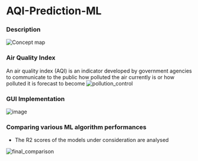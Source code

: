 # AQI-Prediction-ML

### Description
![Concept map](https://github.com/manjunathBase2/AQI-Prediction-ML/assets/146637969/9c22bc54-55fe-47cd-b440-e02860d8fc56)

### Air Quality Index
An air quality index (AQI) is an indicator developed by government agencies to communicate to the public how polluted the air currently is or how polluted it is forecast to become
![pollution_control](https://github.com/manjunathBase2/AQI-Prediction-ML/assets/146637969/ded0a8c3-994d-4ede-8658-32dc97ed5b36)


### GUI Implementation

![image](https://github.com/manjunathBase2/AQI-Prediction-ML/assets/146637969/e40a8f37-9e50-48e9-adc2-c7660161c426)

### Comparing various ML algorithm performances

- The R2 scores of the models under consideration are analysed 

![final_comparison](https://github.com/manjunathBase2/AQI-Prediction-ML/assets/146637969/a6ec505d-991c-4afb-9cf4-6ac32cce9ab1)
